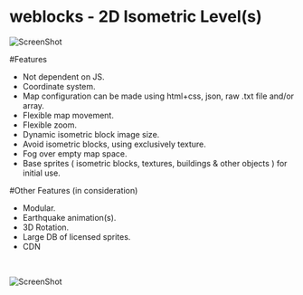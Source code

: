 

# weblocks - 2D Isometric Level(s)

![ScreenShot](/../master/dd7e90056e.jpg?raw=true "Heading Image")

#Features 

<ul>
  <li>Not dependent on JS.</li>
  <li>Coordinate system.</li>
  <li>Map configuration can be made using html+css, json, raw .txt file and/or array.</li>
  <li>Flexible map movement.</li>
  <li>Flexible zoom.</li>
  <li>Dynamic isometric block image size.</li>
  <li>Avoid isometric blocks, using exclusively texture.</li>
  <li>Fog over empty map space.</li>
  <li>Base sprites ( isometric blocks, textures, buildings & other objects ) for initial use.</li>
</ul>

#Other Features (in consideration)

<ul>
  <li>Modular.</li>
  <li>Earthquake animation(s).</li>
  <li>3D Rotation.</li>
  <li>Large DB of licensed sprites.</li>
  <li>CDN</li>
</ul>

<br/>

![ScreenShot](/../master/3d2f9e1902.jpg?raw=true "Heading Image")
